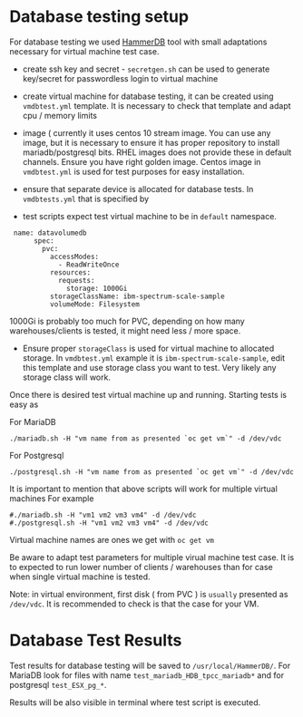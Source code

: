 # Database testing setup

For database testing we used [HammerDB](https://www.hammerdb.com) tool with small adaptations necessary for virtual machine test case.

- create ssh key and secret - `secretgen.sh` can be used to generate key/secret for passwordless login to virtual machine 

- create virtual machine for database testing, it can be created using `vmdbtest.yml` template. It is necessary to check that template and adapt cpu / memory limits
- image ( currently it uses centos 10 stream image. You can use any image, but it is necessary to ensure it has proper repository to install mariadb/postgresql bits. RHEL images 
does not provide these in default channels. Ensure you have right golden image. Centos image in `vmdbtest.yml` is used for test purposes for easy installation. 
- ensure that separate device is allocated for database tests. In `vmdbtests.yml` that is specified by 
- test scripts expect test virtual machine to be in `default` namespace. 

```
 name: datavolumedb
      spec:
        pvc:
          accessModes:
            - ReadWriteOnce
          resources:
            requests:
              storage: 1000Gi
          storageClassName: ibm-spectrum-scale-sample
          volumeMode: Filesystem
``` 

1000Gi is probably too much for PVC, depending on how many warehouses/clients is tested, it might need less / more space. 
- Ensure proper `storageClass` is used for virtual machine to allocated storage. In `vmdbtest.yml` example it is `ibm-spectrum-scale-sample`, edit this template and use storage class you want to test. Very likely any storage class will work.

Once there is desired test virtual machine up and running. Starting tests is easy as 

For MariaDB 

```
./mariadb.sh -H "vm name from as presented `oc get vm`" -d /dev/vdc 
``` 

For Postgresql 
```
./postgresql.sh -H "vm name from as presented `oc get vm`" -d /dev/vdc
``` 

It is important to mention that above scripts will work for multiple virtual machines 
For example
```
#./mariadb.sh -H "vm1 vm2 vm3 vm4" -d /dev/vdc
#./postgresql.sh -H "vm1 vm2 vm3 vm4" -d /dev/vdc
``` 
Virtual machine names are ones we get with `oc get vm` 

Be aware to adapt test parameters for multiple virual machine test case. It is to expected to run lower number of clients / warehouses than for case when single virtual machine is tested.


Note: in virtual environment, first disk ( from PVC ) is `usually` presented as `/dev/vdc`. It is recommended to check is that the case for your VM. 

# Database Test Results 
Test results for database testing will be saved to `/usr/local/HammerDB/`. For MariaDB look for files with name `test_mariadb_HDB_tpcc_mariadb*` and for postgresql `test_ESX_pg_*`.

Results will be also visible in terminal where test script is executed. 

